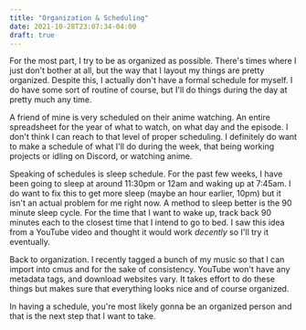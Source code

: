 ```yaml
---
title: "Organization & Scheduling"
date: 2021-10-28T23:07:34-04:00
draft: true
---
```


For the most part, I try to be as organized as possible. There's times where I
just don't bother at all, but the way that I layout my things are pretty organized.
Despite this, I actually don't have a formal schedule for myself. I do have some
sort of routine of course, but I'll do things during the day at pretty much any time.

A friend of mine is very scheduled on their anime watching. An entire spreadsheet
for the year of what to watch, on what day and the episode. I don't think I can
reach to that level of proper scheduling. I definitely do want to make a schedule
of what I'll do during the week, that being working projects or idling on Discord,
or watching anime.

Speaking of schedules is sleep schedule. For the past few weeks, I have been going
to sleep at around 11:30pm or 12am and waking up at 7:45am. I do want to fix
this to get more sleep (maybe an hour earlier, 10pm) but it isn't an actual problem
for me right now. A method to sleep better is the 90 minute sleep cycle. For the time
that I want to wake up, track back 90 minutes each to the closest time that I intend
to go to bed. I saw this idea from a YouTube video and thought it would work *decently*
so I'll try it eventually.

Back to organization. I recently tagged a bunch of my music so that I can import into
cmus and for the sake of consistency. YouTube won't have any metadata tags, and
download websites vary. It takes effort to do these things but makes sure that everything
looks nice and of course organized.

In having a schedule, you're most likely gonna be an organized person and that is the
next step that I want to take.
